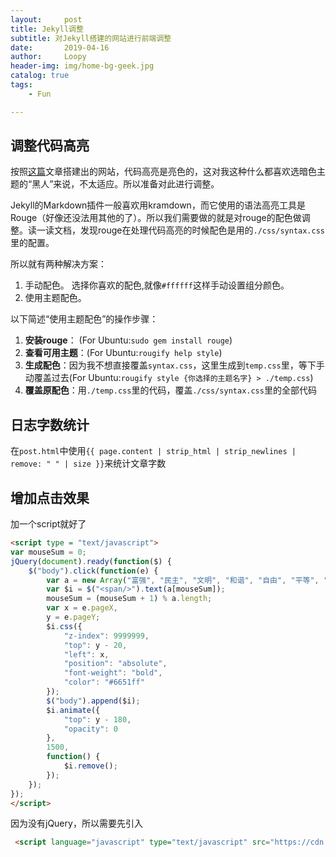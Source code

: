 ```yaml
---
layout:     post
title: Jekyll调整
subtitle: 对Jekyll搭建的网站进行前端调整
date:       2019-04-16
author:     Loopy
header-img: img/home-bg-geek.jpg
catalog: true
tags:
    - Fun

---
```


## 调整代码高亮

按照[这篇](https://loopyme.github.io/2019/03/18/howtomakeablog/)文章搭建出的网站，代码高亮是亮色的，这对我这种什么都喜欢选暗色主题的“黑人”来说，不太适应。所以准备对此进行调整。

Jekyll的Markdown插件一般喜欢用kramdown，而它使用的语法高亮工具是Rouge（好像还没法用其他的了）。所以我们需要做的就是对rouge的配色做调整。读一读文档，发现rouge在处理代码高亮的时候配色是用的```./css/syntax.css```里的配置。

所以就有两种解决方案：
 1. 手动配色。 选择你喜欢的配色,就像```#ffffff```这样手动设置组分颜色。
 2. 使用主题配色。

以下简述“使用主题配色”的操作步骤：
 1. **安装rouge**： (For Ubuntu:```sudo gem install rouge```)
 2. **查看可用主题**：(For Ubuntu:```rougify help style```)
 3. **生成配色**：因为我不想直接覆盖```syntax.css```，这里生成到```temp.css```里，等下手动覆盖过去(For Ubuntu:```rougify style {你选择的主题名字} > ./temp.css```)
 4. **覆盖原配色**：用```./temp.css```里的代码，覆盖```./css/syntax.css```里的全部代码

## 日志字数统计
 在```post.html```中使用```{{ page.content | strip_html | strip_newlines | remove: " " | size }}```来统计文章字数

## 增加点击效果
加一个script就好了
``` html
<script type = "text/javascript">
var mouseSum = 0;
jQuery(document).ready(function($) {
    $("body").click(function(e) {
        var a = new Array("富强", "民主", "文明", "和谐", "自由", "平等", "公正", "法治", "爱国", "敬业", "诚信", "友善");
        var $i = $("<span/>").text(a[mouseSum]);
        mouseSum = (mouseSum + 1) % a.length;
        var x = e.pageX,
        y = e.pageY;
        $i.css({
            "z-index": 9999999,
            "top": y - 20,
            "left": x,
            "position": "absolute",
            "font-weight": "bold",
            "color": "#6651ff"
        });
        $("body").append($i);
        $i.animate({
            "top": y - 180,
            "opacity": 0
        },
        1500,
        function() {
            $i.remove();
        });
    });
}); 
</script>

```

因为没有jQuery，所以需要先引入

``` html
 <script language="javascript" type="text/javascript" src="https://cdn.staticfile.org/jquery/1.7.2/jquery.min.js"></script>
```